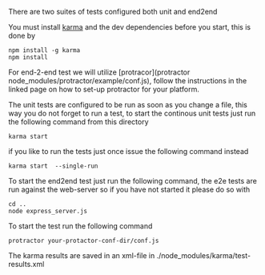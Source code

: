 There are two suites of tests configured both unit and end2end

You must install [karma](http://karma-runner.github.io/0.10/index.html) and the dev dependencies before you start, this is done by

```
npm install -g karma
npm install
```

For end-2-end test we will utilize [protracor](protractor node_modules/protractor/example/conf.js),
follow the instructions in the linked page on how to set-up protractor for your platform.

The unit tests are configured to be run as soon as you change a file, this way you do not forget to
run a test, to start the continous unit tests just run the following command from this directory

```
karma start 
```

if you like to run the tests just once issue the following command instead

```
karma start  --single-run
```

To start the end2end test just run the following command, the e2e tests are run against the web-server
so if you have not started it please do so with

```
cd ..
node express_server.js
```

To start the test run the following command
```
protractor your-protactor-conf-dir/conf.js
```

The karma results are saved in an xml-file in
./node_modules/karma/test-results.xml
